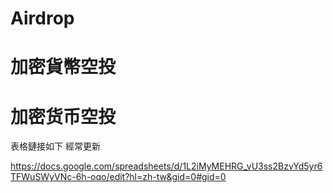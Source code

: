 # Airdrop
# 加密貨幣空投
# 加密货币空投
表格鏈接如下 經常更新

https://docs.google.com/spreadsheets/d/1L2iMyMEHRG_vU3ss2BzvYd5yr6TFWuSWyVNc-6h-oqo/edit?hl=zh-tw&gid=0#gid=0
